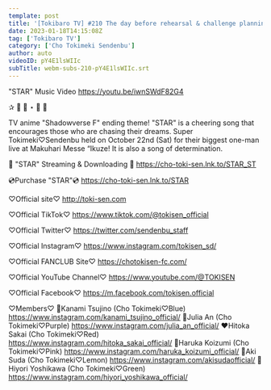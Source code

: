 ```yaml
---
template: post
title: '[Tokibaro TV] #210 The day before rehearsal & challenge planning pre-recording for Stapla Fes'
date: 2023-01-18T14:15:08Z
tag: ['Tokibaro TV']
category: ['Cho Tokimeki Sendenbu']
author: auto 
videoID: pY4E1lsWIIc
subTitle: webm-subs-210-pY4E1lsWIIc.srt
---
```

"STAR" Music Video
https://youtu.be/iwnSWdF82G4

✰ ﾟ ･ ⋆ ｡ ﾟ


TV anime "Shadowverse F" ending theme!
"STAR" is a cheering song that encourages those who are chasing their dreams.
Super Tokimeki♡Sendenbu held on October 22nd (Sat) for their biggest one-man live at Makuhari Messe “Ikuze! It is also a song of determination.


🎵 "STAR" Streaming & Downloading 🎵
https://cho-toki-sen.lnk.to/STAR_ST


💿Purchase "STAR"💿
https://cho-toki-sen.lnk.to/STAR

♡Official site♡
http://toki-sen.com

♡Official TikTok♡
https://www.tiktok.com/@tokisen_official

♡Official Twitter♡
https://twitter.com/sendenbu_staff

♡Official Instagram♡
https://www.instagram.com/tokisen_sd/

♡Official FANCLUB Site♡
https://chotokisen-fc.com/

♡Official YouTube Channel♡
https://www.youtube.com/@TOKISEN

♡Official Facebook♡
https://m.facebook.com/tokisen.official

♡Members♡
💙Kanami Tsujino (Cho Tokimeki♡Blue)
https://www.instagram.com/kanami_tsujino_official/
💜Julia An (Cho Tokimeki♡Purple)
https://www.instagram.com/julia_an_official/
❤️Hitoka Sakai (Cho Tokimeki♡Red)
https://www.instagram.com/hitoka_sakai_official/
💖Haruka Koizumi (Cho Tokimeki♡Pink)
https://www.instagram.com/haruka_koizumi_official/
💛Aki Suda (Cho Tokimeki♡Lemon)
https://www.instagram.com/akisudaofficial/
💚Hiyori Yoshikawa (Cho Tokimeki♡Green)
https://www.instagram.com/hiyori_yoshikawa_official/
